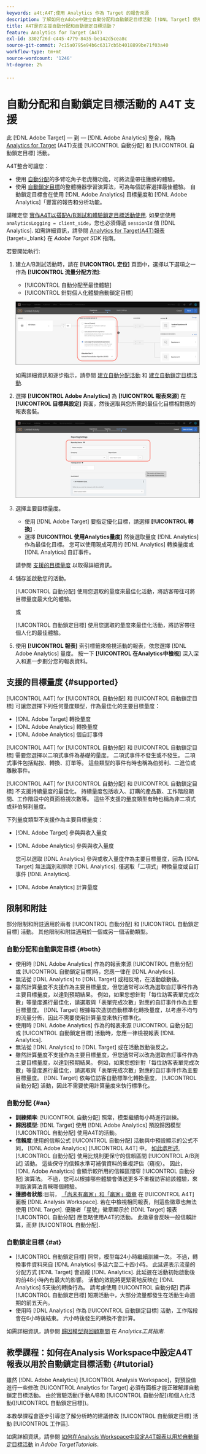 ```yaml
---
keywords: a4t;A4T;使用 Analytics 作為 Target 的報告來源
description: 了解如何在Adobe中建立自動分配和自動鎖定目標活動 [!DNL Target] 使用Analytics作為報表來源(A4T)時覆寫分類。
title: A4T是否支援自動分配和自動鎖定目標活動？
feature: Analytics for Target (A4T)
exl-id: 3302f26d-c445-4779-8435-be142d5cea8c
source-git-commit: 7c15a0795e94b6c6317cb5b4018899be71f03a40
workflow-type: tm+mt
source-wordcount: '1246'
ht-degree: 2%

---
```


# 自動分配和自動鎖定目標活動的 A4T 支援

此 [!DNL Adobe Target] — 到 — [!DNL Adobe Analytics] 整合，稱為 [Analytics for Target](/help/main/c-integrating-target-with-mac/a4t/a4t.md) (A4T)支援 [!UICONTROL 自動分配] 和 [!UICONTROL 自動鎖定目標] 活動。

A4T整合可讓您：

* 使用 [自動分配](/help/main/c-activities/automated-traffic-allocation/automated-traffic-allocation.md)的多臂吃角子老虎機功能，可將流量帶往獲勝的體驗。
* 使用 [自動鎖定目標](/help/main/c-activities/auto-target/auto-target-to-optimize.md)的整體機器學習演算法，可為每個訪客選擇最佳體驗。 自動鎖定目標會在使用 [!DNL Adobe Analytics] 目標量度和 [!DNL Adobe Analytics]「豐富的報告和分析功能。

請確定您 [實作A4T以搭配A/B測試和體驗鎖定目標活動使用](/help/main/c-integrating-target-with-mac/a4t/a4timplementation.md). 如果您使用 `analyticsLogging = client_side`，您也必須傳遞 `sessionId` 值 [!DNL Analytics]. 如需詳細資訊，請參閱 [Analytics for Target(A4T)報表](https://experienceleague.corp.adobe.com/docs/target-dev/developer/server-side/integration/a4t-reporting.html){target=_blank} 在 *Adobe Target SDK* 指南。

若要開始執行:

1. 建立A/B測試活動時，請在 **[!UICONTROL 定位]** 頁面中，選擇以下選項之一作為 **[!UICONTROL 流量分配方法]**:

   * [!UICONTROL 自動分配至最佳體驗]
   * [!UICONTROL 針對個人化體驗自動鎖定目標]

   ![流量分配方法選項：手動、自動分配和自動鎖定目標](/help/main/c-integrating-target-with-mac/a4t/assets/traffic-allocation-methods.png)

   如需詳細資訊和逐步指示，請參閱 [建立自動分配活動](/help/main/c-activities/automated-traffic-allocation/create-auto-allocate-activity.md) 和 [建立自動鎖定目標活動](/help/main/c-activities/auto-target/create-auto-target.md).

1. 選擇 **[!UICONTROL Adobe Analytics]** 為 **[!UICONTROL 報表來源]** 在 **[!UICONTROL 目標與設定]** 頁面，然後選取與您所需的最佳化目標相對應的報表套裝。

   ![目標與設定頁面上的報表來源區段](/help/main/c-integrating-target-with-mac/a4t/assets/a4t-select.png)

1. 選擇主要目標量度。

   * 使用 [!DNL Adobe Target] 要指定優化目標，請選擇 **[!UICONTROL 轉換]** .
   * 選擇 **[!UICONTROL 使用Analytics量度]** 然後選取量度 [!DNL Analytics] 作為最佳化目標。 您可以使用現成可用的 [!DNL Analytics] 轉換量度或 [!DNL Analytics] 自訂事件。

   請參閱 [支援的目標量度](#supported) 以取得詳細資訊。

1. 儲存並啟動您的活動。

   [!UICONTROL 自動分配] 使用您選取的量度來最佳化活動，將訪客帶往可將目標量度最大化的體驗。

   或

   [!UICONTROL 自動鎖定目標] 使用您選取的量度來最佳化活動，將訪客帶往個人化的最佳體驗。

1. 使用 **[!UICONTROL 報表]** 索引標籤來檢視活動的報表，依您選擇 [!DNL Adobe Analytics] 量度。 按一下 **[!UICONTROL 在Analytics中檢視]** 深入深入和進一步劃分您的報表資料。

## 支援的目標量度 {#supported}

[!UICONTROL A4T] for [!UICONTROL 自動分配] 和 [!UICONTROL 自動鎖定目標] 可讓您選擇下列任何量度類型，作為最佳化的主要目標量度：

* [!DNL Adobe Target] 轉換量度
* [!DNL Adobe Analytics] 轉換量度
* [!DNL Adobe Analytics] 個自訂事件

[!UICONTROL A4T] for [!UICONTROL 自動分配] 和 [!UICONTROL 自動鎖定目標] 需要您選擇以二項式事件為基礎的量度。 二項式事件不發生或不發生。 二項式事件包括點按、轉換、訂單等。 這些類型的事件有時也稱為伯努利、二進位或離散事件。

[!UICONTROL A4T] for [!UICONTROL 自動分配] 和 [!UICONTROL 自動鎖定目標] 不支援持續量度的最佳化。 持續量度包括收入、訂購的產品數、工作階段期間、工作階段中的頁面檢視次數等。 這些不支援的量度類型有時也稱為非二項式或非伯努利量度。

下列量度類型不支援作為主要目標量度：

* [!DNL Adobe Target] 參與與收入量度
* [!DNL Adobe Analytics] 參與與收入量度

   您可以選取 [!DNL Analytics] 參與或收入量度作為主要目標量度，因為 [!DNL Target] 無法識別和排除 [!DNL Analytics]. 僅選取「二項式」轉換量度或自訂事件 [!DNL Analytics].

* [!DNL Adobe Analytics] 計算量度

## 限制和附註

部分限制和附註適用於兩者 [!UICONTROL 自動分配] 和 [!UICONTROL 自動鎖定目標] 活動。 其他限制和附註適用於一個或另一個活動類型。

### 自動分配和自動鎖定目標 {#both}

* 使用時 [!DNL Adobe Analytics] 作為的報表來源 [!UICONTROL 自動分配] 或 [!UICONTROL 自動鎖定目標]時，您應一律在 [!DNL Analytics].
* 無法從 [!DNL Analytics] to [!DNL Target] 或相反地，在活動啟動後。
* 雖然計算量度不支援作為主要目標量度，但您通常可以改為選取自訂事件作為主要目標量度，以達到預期結果。 例如，如果您想針對「每位訪客表單完成次數」等量度進行最佳化，請選取與「表單完成次數」對應的自訂事件作為主要目標量度。 [!DNL Target] 根據每次造訪自動標準化轉換量度，以考慮不均勻的流量分佈，因此不需要使用計算量度來執行標準化。
* 使用時 [!DNL Adobe Analytics] 作為的報表來源 [!UICONTROL 自動分配] 或 [!UICONTROL 自動鎖定目標] 活動時，您應一律檢視報表 [!DNL Analytics].
* 無法從 [!DNL Analytics] to [!DNL Target] 或在活動啟動後反之。
* 雖然計算量度不支援作為主要目標量度，但您通常可以改為選取自訂事件作為主要目標量度，以達到預期結果。 例如，如果您想針對「每位訪客表單完成次數」等量度進行最佳化，請選取與「表單完成次數」對應的自訂事件作為主要目標量度。 [!DNL Target] 依每位訪客自動標準化轉換量度， [!UICONTROL 自動分配] 活動，因此不需要使用計算量度來執行標準化。

### 自動分配 {#aa}

* **訓練頻率**: [!UICONTROL 自動分配] 照常，模型繼續每小時進行訓練。
* **歸因模型**: [!DNL Target] 使用 [!DNL Adobe Analytics] 預設歸因模型[!UICONTROL  自動分配] 使用A4T的活動。
* **信賴度**:使用的信賴公式 [!UICONTROL 自動分配] 活動與中預設顯示的公式不同， [!DNL Adobe Analytics] [!UICONTROL A4T] 中。 [如此處所述](/help/main/c-activities/automated-traffic-allocation/automated-traffic-allocation.md), [!UICONTROL 自動分配] 使用比規則更保守的信賴區間 [!UICONTROL A/B測試] 活動。 這些保守的信賴水準可補償資料的重複評估（窺視）。 因此， [!DNL Adobe Analytics] 會顯示較所用的信賴區間窄 [!UICONTROL 自動分配] 演算法。 不過，您可以根據哪些體驗會傳送更多不重複訪客給該體驗，來判斷演算法青睞哪個體驗。
* **獲勝者狀態**:目前， [「尚未有贏家」和「贏家」徽章](/help/main/c-activities/automated-traffic-allocation/determine-winner.md) 在 [!UICONTROL A4T] 面板 [!DNL Analysis Workspace]. 若在中檢視相同報表，則這些徽章也無法使用 [!DNL Target]. 優勝者「星號」徽章顯示於 [!DNL Target] 報表 [!UICONTROL 自動分配] 應忽略使用A4T的活動。 此徽章會反映一般信賴計算，而非 [!UICONTROL 自動分配].

### 自動鎖定目標 {#at}

* [!UICONTROL 自動鎖定目標] 照常，模型每24小時繼續訓練一次。 不過，轉換事件資料來自 [!DNL Analytics] 多延六至二十四小時。 此延遲表示流量的分配方式 [!DNL Target] 會追蹤 [!DNL Analytics]. 此延遲在活動初始啟動後的前48小時內有最大的影響。 活動的效能將更緊密地反映在 [!DNL Analytics] 5天後的轉換行為。 請考慮使用 [!UICONTROL 自動分配] 而非 [!UICONTROL 自動鎖定目標] 短期活動中，大部分流量都發生在活動生命週期的前五天內。
* 使用時 [!DNL Analytics] 作為 [!UICONTROL 自動鎖定目標] 活動，工作階段會在6小時後結束。 六小時後發生的轉換不會計算。

如需詳細資訊，請參閱 [歸因模型與回顧期間](https://experienceleague.adobe.com/docs/analytics/analyze/analysis-workspace/attribution/models.html) 在 *Analytics工具指南*.

## 教學課程：如何在Analysis Workspace中設定A4T報表以用於自動鎖定目標活動 {#tutorial}

雖然 [!DNL Adobe Analytics] [!UICONTROL Analysis Workspace]，對預設值進行一些修改 [!UICONTROL Analytics for Target] 必須有面板才能正確解譯自動鎖定目標活動。 由於實驗活動(手動A/B和 [!UICONTROL 自動分配])和個人化活動([!UICONTROL 自動鎖定目標])。

本教學課程會逐步引導您了解分析時的建議修改 [!UICONTROL 自動鎖定目標] 活動 [!UICONTROL 工作區].

如需詳細資訊，請參閱 [如何在Analysis Workspace中設定A4T報表以用於自動鎖定目標活動](https://experienceleague.adobe.com/docs/target-learn/tutorials/integrations/set-up-a4t-reports-in-analysis-workspace-for-auto-target-activities.html) in *Adobe TargetTutorials*.
